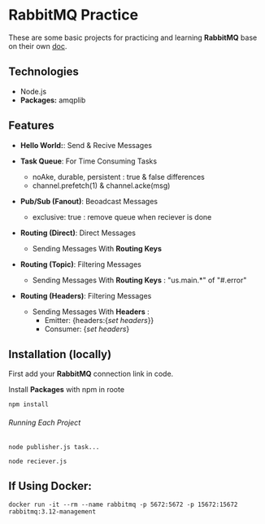 # RabbitMQ Practice

These are some basic projects for practicing and learning **RabbitMQ** base on their own [doc](https://www.rabbitmq.com/getstarted.html). 



## Technologies

- Node.js
- **Packages:** amqplib


## Features

- **Hello World:**: Send & Recive Messages

- **Task Queue**: For Time Consuming Tasks
    - noAke, durable, persistent : true & false differences
    - channel.prefetch(1) & channel.acke(msg)

- **Pub/Sub (Fanout)**: Beoadcast Messages
    - exclusive: true : remove queue when reciever is done

- **Routing (Direct)**: Direct Messages
    - Sending Messages With **Routing Keys**

- **Routing (Topic)**: Filtering Messages
    - Sending Messages With **Routing Keys** : "us.main.*" of "#.error"


- **Routing (Headers)**: Filtering Messages
    - Sending Messages With **Headers** : 
        - Emitter: {headers:{*set headers*}}
        - Consumer: {*set headers*}


## Installation (locally)

First add your **RabbitMQ** connection link in code.

Install **Packages** with npm in roote

```shell
npm install

```
###### Running Each Project

```shell
node publisher.js task...

node reciever.js
```
## If Using Docker:
```shell
docker run -it --rm --name rabbitmq -p 5672:5672 -p 15672:15672 rabbitmq:3.12-management
```

<!-- ## Installation (Production)

[Deployment Guid](https://dev.to/kunalukey/how-to-setup-and-deploy-a-mern-stack-project-for-free-5acl)

## Screenshots

![Cover](./cover.png) -->